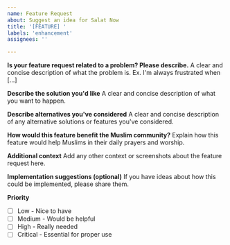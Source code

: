 ```yaml
---
name: Feature Request
about: Suggest an idea for Salat Now
title: '[FEATURE] '
labels: 'enhancement'
assignees: ''

---
```


**Is your feature request related to a problem? Please describe.**
A clear and concise description of what the problem is. Ex. I'm always frustrated when [...]

**Describe the solution you'd like**
A clear and concise description of what you want to happen.

**Describe alternatives you've considered**
A clear and concise description of any alternative solutions or features you've considered.

**How would this feature benefit the Muslim community?**
Explain how this feature would help Muslims in their daily prayers and worship.

**Additional context**
Add any other context or screenshots about the feature request here.

**Implementation suggestions (optional)**
If you have ideas about how this could be implemented, please share them.

**Priority**
- [ ] Low - Nice to have
- [ ] Medium - Would be helpful
- [ ] High - Really needed
- [ ] Critical - Essential for proper use 
